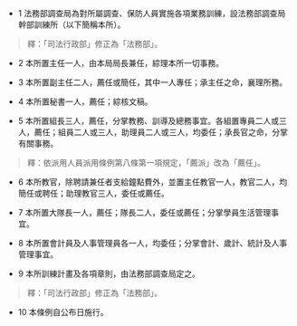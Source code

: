 * 1 法務部調查局為對所屬調查、保防人員實施各項業務訓練，設法務部調查局幹部訓練所（以下簡稱本所）。

> 釋：「司法行政部」修正為「法務部」。

* 2 本所置主任一人，由本局局長兼任，綜理本所一切事務。

* 3 本所置副主任二人，薦任或簡任，其中一人專任；承主任之命，襄理所務。

* 4 本所置秘書一人，薦任；綜核文稿。

* 5 本所置組長三人，薦任，分掌教務、訓導及總務事宜。各組置專員二人或三人，薦任；組員二人或三人，助理員二人或三人，均委任；承長官之命，分掌有關事務。

> 釋：依派用人員派用條例第八條第一項規定，「薦派」改為「薦任」。

* 6 本所教官，除聘請兼任者支給鐘點費外，並置主任教官一人，教官二人，均簡任或聘任；助理教官三人，委任或薦任。

* 7 本所置大隊長一人，薦任；隊長二人，委任或薦任；分掌學員生活管理事宜。

* 8 本所置會計員及人事管理員各一人，均委任；分掌會計、歲計、統計及人事管理事宜。

* 9 本所訓練計畫及各項章則，由法務部調查局定之。

> 釋：「司法行政部」修正為「法務部」。

* 10 本條例自公布日施行。


